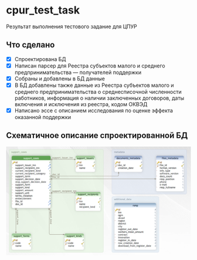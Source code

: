 # cpur_test_task
Результат выполнения тестового задание для ЦПУР

## Что сделано
- [x] Спроектирована БД
- [x] Написан парсер для Реестра субъектов малого и среднего предпринимательства — получателей поддержки
- [x] Собраны и добавлены в БД данные
- [x] В БД добавлены также данные из Реестра субъектов малого и среднего предпринимательства о среднесписочной численности работников, информация о наличии заключенных договоров, даты включения и исключения из реестра, кодом ОКВЭД
- [x] Написано эссе с описанием исследования по оценке эффекта оказанной поддержки

## Схематичное описание спроектированной БД

![Схема БД](img/db_schema.png?raw=false "Схема спроектированной БД")
